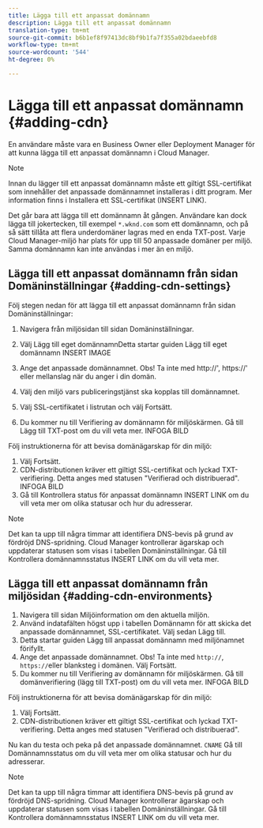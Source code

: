 ```yaml
---
title: Lägga till ett anpassat domännamn
description: Lägga till ett anpassat domännamn
translation-type: tm+mt
source-git-commit: b6b1ef8f97413dc8bf9b1fa7f355a02bdaeebfd8
workflow-type: tm+mt
source-wordcount: '544'
ht-degree: 0%

---
```



# Lägga till ett anpassat domännamn {#adding-cdn}

En användare måste vara en Business Owner eller Deployment Manager för att kunna lägga till ett anpassat domännamn i Cloud Manager.

>[!NOTE]
>Innan du lägger till ett anpassat domännamn måste ett giltigt SSL-certifikat som innehåller det anpassade domännamnet installeras i ditt program. Mer information finns i Installera ett SSL-certifikat (INSERT LINK).

Det går bara att lägga till ett domännamn åt gången. Användare kan dock lägga till jokertecken, till exempel `*.wknd.com` som ett domännamn, och på så sätt tillåta att flera underdomäner lagras med en enda TXT-post.
Varje Cloud Manager-miljö har plats för upp till 50 anpassade domäner per miljö.
Samma domännamn kan inte användas i mer än en miljö.

## Lägga till ett anpassat domännamn från sidan Domäninställningar {#adding-cdn-settings}

Följ stegen nedan för att lägga till ett anpassat domännamn från sidan Domäninställningar:

1. Navigera från miljösidan till sidan Domäninställningar.

1. Välj Lägg till eget domännamnDetta startar guiden Lägg till eget domännamn INSERT IMAGE

1. Ange det anpassade domännamnet. Obs! Ta inte med http://&#39;, https://&#39; eller mellanslag när du anger i din domän.

1. Välj den miljö vars publiceringstjänst ska kopplas till domännamnet.

1. Välj SSL-certifikatet i listrutan och välj Fortsätt.

1. Du kommer nu till Verifiering av domännamn för miljöskärmen. Gå till Lägg till TXT-post om du vill veta mer. INFOGA BILD

Följ instruktionerna för att bevisa domänägarskap för din miljö:

1. Välj Fortsätt.
1. CDN-distributionen kräver ett giltigt SSL-certifikat och lyckad TXT-verifiering. Detta anges med statusen &quot;Verifierad och distribuerad&quot;.  INFOGA BILD
1. Gå till Kontrollera status för anpassat domännamn INSERT LINK om du vill veta mer om olika statusar och hur du adresserar.

>[!NOTE]
>Det kan ta upp till några timmar att identifiera DNS-bevis på grund av fördröjd DNS-spridning. Cloud Manager kontrollerar ägarskap och uppdaterar statusen som visas i tabellen Domäninställningar. Gå till Kontrollera domännamnsstatus INSERT LINK om du vill veta mer.

## Lägga till ett anpassat domännamn från miljösidan {#adding-cdn-environments}

1. Navigera till sidan Miljöinformation om den aktuella miljön.
1. Använd indatafälten högst upp i tabellen Domännamn för att skicka det anpassade domännamnet, SSL-certifikatet. Välj sedan Lägg till.
1. Detta startar guiden Lägg till anpassat domännamn med miljönamnet förifyllt.
1. Ange det anpassade domännamnet. Obs! Ta inte med `http://`, `https://`eller blanksteg i domänen. Välj Fortsätt.
1. Du kommer nu till Verifiering av domännamn för miljöskärmen. Gå till domänverifiering (lägg till TXT-post) om du vill veta mer. INFOGA BILD

Följ instruktionerna för att bevisa domänägarskap för din miljö:

1. Välj Fortsätt.
1. CDN-distributionen kräver ett giltigt SSL-certifikat och lyckad TXT-verifiering. Detta anges med statusen &quot;Verifierad och distribuerad&quot;.

Nu kan du testa och peka på det anpassade domännamnet. `CNAME` Gå till Domännamnsstatus om du vill veta mer om olika statusar och hur du adresserar.

>[!NOTE]
>Det kan ta upp till några timmar att identifiera DNS-bevis på grund av fördröjd DNS-spridning. Cloud Manager kontrollerar ägarskap och uppdaterar statusen som visas i tabellen Domäninställningar. Gå till Kontrollera domännamnsstatus INSERT LINK om du vill veta mer.
